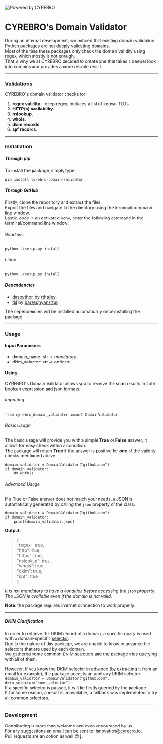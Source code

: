 ![Powered by CYREBRO](CYREBRO_LOGO.png)

# CYREBRO's Domain Validator
During an internal development, we noticed that existing domain validation Python packages are not deeply 
validating domains.</br>
Most of the time these packages only check the domain validity using regex, which mostly is not enough. </br>
That is why we at CYREBRO decided to create one that takes a deeper look into domains and provides a more reliable result. </br>

------------------

### Validations
CYREBRO's domain validator checks for:
1. **regex validity** - deep regex, includes a list of known TLDs.
3. **HTTP(s) availability**.
4. **nslookup**.
5. **whois**.
6. **dkim records**.
7. **spf records**.

------------------

### Installation
##### Through pip
To install the package, simply type:
```
pip install cyrebro-domain-validator
```
##### Through GitHub
Firstly, clone the repository and extract the files. </br>
Export the files and navigate to the directory using the terminal/command line window. </br>
Lastly, once in an activated venv, enter the following command in the terminal/command line window:
###### Windows
```python .\setup.py install```
###### Linux
```python ./setup.py install```

##### Dependencies
* [dnspython](https://github.com/rthalley/dnspython) by [rthalley](https://github.com/rthalley). </br>
* [tld](https://github.com/barseghyanartur/tld) by [barseghyanartur](https://github.com/barseghyanartur). </br>

The dependencies will be installed automatically once installing the package.

------------------

### Usage
#### Input Parameters
* domain_name: str -> *mandatory*.
* dkim_selector: str -> *optional*.

#### Using
CYREBRO's Domain Validator allows you to receive the scan results in both boolean expression and json formats.
###### Importing
```from cyrebro_domain_validator import DomainValidator```
###### Basic Usage
The basic usage will provide you with a simple **True** or **False** answer, it allows for easy check within a condition.</br>
The package will return **True** if the answer is positive for ***one*** of the validity checks mentioned above.  
```
domain_validator = DomainValidator("github.com")
if domain_validator:
    do_work()
```
###### Advanced Usage
If a True or False answer does not match your needs, a JSON is automatically generated by calling the ```json``` property
of the class. </br>
```
domain_validator = DomainValidator("github.com")
if domain_validator:
    print(domain_validator.json)
```

**Output:** 

> {  
    "regex": true,  
    "http": true,  
    "https": true,  
    "nslookup": true,   
    "whois": true,    
    "dkim": true,   
    "spf": true   
}


*It is not mandatory to have a condition before accessing the ```json``` property. </br>
The JSON is available even if the domain is not valid.*

**Note:** the package requires internet connection to work properly.

------------------

##### DKIM Clarification
In order to retrieve the DKIM record of a domain, a specific query is used with a domain-specific [selector](https://www.dmarcanalyzer.com/what-is-a-dkim-selector/). </br>
Due to the nature of this package, we are unable to know in advance the selectors that are used by each domain.</br>
We gathered some common DKIM selectors and the package tries querying with all of them.

However, if you know the DKIM selector in advance (by extracting it from an email for example), the package accepts an arbitrary DKIM selector:</br>
```domain_validator = DomainValidator("github.com", dkim_selector="some_selector")``` </br>
If a specific selector is passed, it will be firstly queried by the package. </br>
If for some reason, a result is unavailable, a fallback was implemented to try all common selectors.

------------------

### Development
Contributing is more than welcome and even encouraged by us. </br>
For any suggestions an email can be sent to: innovation@cyrebro.io. </br>
Pull requests are an option as well :blush::hugs:.
